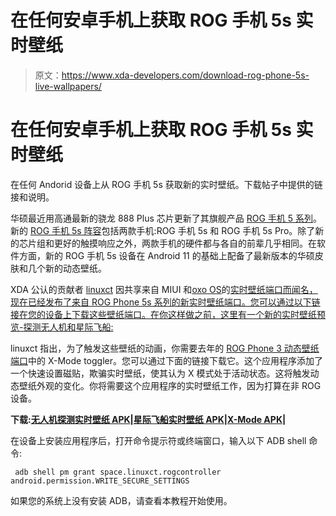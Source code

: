 # 在任何安卓手机上获取 ROG 手机 5s 实时壁纸

> 原文：<https://www.xda-developers.com/download-rog-phone-5s-live-wallpapers/>

# 在任何安卓手机上获取 ROG 手机 5s 实时壁纸

在任何 Andorid 设备上从 ROG 手机 5s 获取新的实时壁纸。下载帖子中提供的链接和说明。

华硕最近用高通最新的骁龙 888 Plus 芯片更新了其旗舰产品 [ROG 手机 5 系列](https://www.xda-developers.com/asus-rog-phone-5/)。新的 [ROG 手机 5s 阵容](https://www.xda-developers.com/asus-rog-phone-5s/)包括两款手机:ROG 手机 5s 和 ROG 手机 5s Pro。除了新的芯片组和更好的触摸响应之外，两款手机的硬件都与各自的前辈几乎相同。在软件方面，新的 ROG 手机 5s 设备在 Android 11 的基础上配备了最新版本的华硕皮肤和几个新的动态壁纸。

XDA 公认的贡献者 [linuxct](https://forum.xda-developers.com/member.php?u=4787101) 因共享来自 MIUI 和[oxo OS](https://www.xda-developers.com/oneplus-8t-cyberpunk-2077-edition-wallpapers-sounds-boot-animation-download/)的[实时壁纸端口而闻名，现在已经发布了来自 ROG Phone 5s 系列的新实时壁纸端口。您可以通过以下链接在您的设备上下载这些壁纸端口。在你这样做之前，这里有一个新的实时壁纸预览-探测无人机和星际飞船:](https://www.xda-developers.com/download-miui-12-super-earth-mars-live-wallpapers-ported-other-devices/)

linuxct 指出，为了触发这些壁纸的动画，你需要去年的 [ROG Phone 3 动态壁纸端口](https://www.xda-developers.com/download-asus-rog-phone-3-live-wallpapers/)中的 X-Mode toggler。您可以通过下面的链接下载它。这个应用程序添加了一个快速设置磁贴，欺骗实时壁纸，使其认为 X 模式处于活动状态。这将触发动态壁纸外观的变化。你将需要这个应用程序的实时壁纸工作，因为打算在非 ROG 设备。

**下载:[无人机探测实时壁纸 APK](https://www.apkmirror.com/apk/linuxct/drones-of-detection-linuxcts-mod/drones-of-detection-2-1-0-0-5_210702-release/drones-of-detection-1-0-0-5_210702-2-android-apk-download/)|[星际飞船实时壁纸 APK](https://www.apkmirror.com/apk/linuxct/star-ship-linuxcts-mod/star-ship-2-1-0-0-13_210224-release/star-ship-1-0-0-13_210224-2-android-apk-download/)|[X-Mode APK](https://www.apkmirror.com/apk/linuxct/x-mode/x-mode-2-0-release/x-mode-2-0-android-apk-download/)|**

在设备上安装应用程序后，打开命令提示符或终端窗口，输入以下 ADB shell 命令:

```
 adb shell pm grant space.linuxct.rogcontroller android.permission.WRITE_SECURE_SETTINGS 
```

如果您的系统上没有安装 ADB，请查看本教程开始使用。
